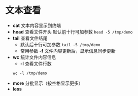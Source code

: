 # 文本查看
* __cat__ 文本内容显示到终端
* __head__ 查看文件开头 默认前十行可加参数 ``` head -5 /tmp/demo ```
* __tail__ 查看文件结尾
    * 默认后十行可加参数 ``` tail -5 /tmp/demo ```
    * 常用参数 __-f__ 文件内容更新后，显示信息同步更新
* __wc__ 统计文件内容信息 
    * __-l__ 查看文件行数
    ``` 
    wc -l /tmp/demo
    ```
* __more__ 分批显示（按空格显示更多）
* __less__ 